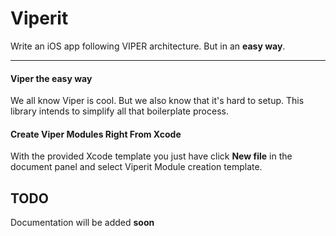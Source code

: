 Viperit
===================


Write an iOS app following VIPER architecture. But in an **easy way**.

----------

#### Viper the easy way
We all know Viper is cool. But we also know that it's hard to setup. This library intends to simplify all that boilerplate process.

#### Create Viper Modules Right From Xcode

With the provided Xcode template you just have click <i class="icon-file"></i> **New file** in the document panel and select Viperit Module creation template.


TODO
-------------

Documentation will be added **soon**
